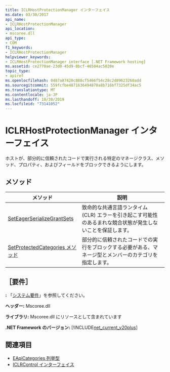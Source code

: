 ```yaml
---
title: ICLRHostProtectionManager インターフェイス
ms.date: 03/30/2017
api_name:
- ICLRHostProtectionManager
api_location:
- mscoree.dll
api_type:
- COM
f1_keywords:
- ICLRHostProtectionManager
helpviewer_keywords:
- ICLRHostProtectionManager interface [.NET Framework hosting]
ms.assetid: ce2770ae-23d0-45d9-8bcf-46504ac5020e
topic_type:
- apiref
ms.openlocfilehash: 0487a87420c888cf5466f54c28c2d89623260add
ms.sourcegitcommit: 559fcfbe4871636494870a8b716bf7325df34ac5
ms.translationtype: MT
ms.contentlocale: ja-JP
ms.lasthandoff: 10/30/2019
ms.locfileid: "73141052"
---
```

# <a name="iclrhostprotectionmanager-interface"></a>ICLRHostProtectionManager インターフェイス
ホストが、部分的に信頼されたコードで実行される特定のマネージクラス、メソッド、プロパティ、およびフィールドをブロックできるようにします。  
  
## <a name="methods"></a>メソッド  
  
|メソッド|説明|  
|------------|-----------------|  
|[SetEagerSerializeGrantSets](../../../../docs/framework/unmanaged-api/hosting/iclrhostprotectionmanager-seteagerserializegrantsets-method.md)|致命的な共通言語ランタイム (CLR) エラーを引き起こす可能性のあるまれな競合状態が発生しないことを保証します。|  
|[SetProtectedCategories メソッド](../../../../docs/framework/unmanaged-api/hosting/iclrhostprotectionmanager-setprotectedcategories-method.md)|部分的に信頼されたコードでの実行をブロックする必要がある、マネージ型とメンバーのカテゴリを指定します。|  
  
## <a name="requirements"></a>［要件］  
 **:** 「[システム要件](../../../../docs/framework/get-started/system-requirements.md)」を参照してください。  
  
 **ヘッダー:** Mscoree.dll  
  
 **ライブラリ:** Mscoree.dll にリソースとして含まれています  
  
 **.NET Framework のバージョン:** [!INCLUDE[net_current_v20plus](../../../../includes/net-current-v20plus-md.md)]  
  
## <a name="see-also"></a>関連項目

- [EApiCategories 列挙型](../../../../docs/framework/unmanaged-api/hosting/eapicategories-enumeration.md)
- [ICLRControl インターフェイス](../../../../docs/framework/unmanaged-api/hosting/iclrcontrol-interface.md)
